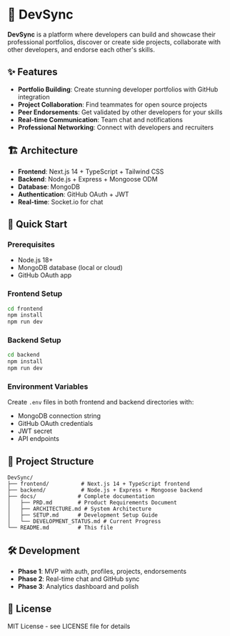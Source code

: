 # 🚀 DevSync

**DevSync** is a platform where developers can build and showcase their professional portfolios, discover or create side projects, collaborate with other developers, and endorse each other's skills.

## ✨ Features

- **Portfolio Building**: Create stunning developer portfolios with GitHub integration
- **Project Collaboration**: Find teammates for open source projects
- **Peer Endorsements**: Get validated by other developers for your skills
- **Real-time Communication**: Team chat and notifications
- **Professional Networking**: Connect with developers and recruiters

## 🏗️ Architecture

- **Frontend**: Next.js 14 + TypeScript + Tailwind CSS
- **Backend**: Node.js + Express + Mongoose ODM
- **Database**: MongoDB
- **Authentication**: GitHub OAuth + JWT
- **Real-time**: Socket.io for chat

## 🚀 Quick Start

### Prerequisites
- Node.js 18+
- MongoDB database (local or cloud)
- GitHub OAuth app

### Frontend Setup
```bash
cd frontend
npm install
npm run dev
```

### Backend Setup
```bash
cd backend
npm install
npm run dev
```

### Environment Variables
Create `.env` files in both frontend and backend directories with:
- MongoDB connection string
- GitHub OAuth credentials
- JWT secret
- API endpoints

## 📁 Project Structure

```
DevSync/
├── frontend/          # Next.js 14 + TypeScript frontend
├── backend/           # Node.js + Express + Mongoose backend
├── docs/             # Complete documentation
│   ├── PRD.md        # Product Requirements Document
│   ├── ARCHITECTURE.md # System Architecture
│   ├── SETUP.md      # Development Setup Guide
│   └── DEVELOPMENT_STATUS.md # Current Progress
└── README.md         # This file
```

## 🛠️ Development

- **Phase 1**: MVP with auth, profiles, projects, endorsements
- **Phase 2**: Real-time chat and GitHub sync
- **Phase 3**: Analytics dashboard and polish

## 📄 License

MIT License - see LICENSE file for details
